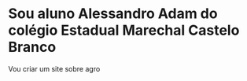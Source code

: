 # Sou aluno Alessandro Adam do colégio Estadual Marechal Castelo Branco
Vou criar um  site sobre agro
